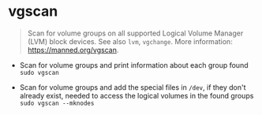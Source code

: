 # vgscan
> Scan for volume groups on all supported Logical Volume Manager (LVM) block devices.
> See also `lvm`, `vgchange`.
> More information: <https://manned.org/vgscan>.

- Scan for volume groups and print information about each group found
`sudo vgscan`

- Scan for volume groups and add the special files in `/dev`, if they don't already exist, needed to access the logical volumes in the found groups
`sudo vgscan --mknodes`
